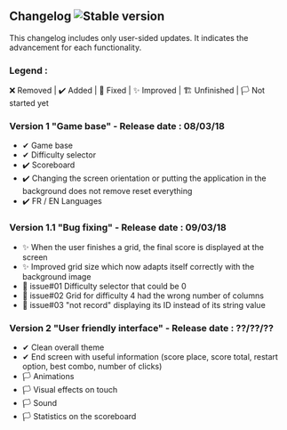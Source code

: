 ## Changelog ![Stable version](https://img.shields.io/badge/Last_stable_version-1.1-green.svg)
This changelog includes only user-sided updates. It indicates the advancement for each functionality.
### Legend :
❌ Removed | ✔️ Added | 💫 Fixed | ✨ Improved | 🏗️ Unfinished | 🏳️ Not started yet

### Version 1 "Game base" - Release date : 08/03/18
- ✔ Game base
- ✔ Difficulty selector
- ✔️ Scoreboard
- ✔️ Changing the screen orientation or putting the application in the background does not remove reset everything
- ✔️ FR / EN Languages

### Version 1.1 "Bug fixing" - Release date : 09/03/18
- ✨ When the user finishes a grid, the final score is displayed at the screen
- ✨ Improved grid size which now adapts itself correctly with the background image
- 💫 issue#01 Difficulty selector that could be 0
- 💫 issue#02 Grid for difficulty 4 had the wrong number of columns
- 💫 issue#03 "not record" displaying its ID instead of its string value

### Version 2 "User friendly interface" - Release date : ??/??/??
- ✔ Clean overall theme
- ✔ End screen with useful information (score place, score total, restart option, best combo, number of clicks)
- 🏳️ Animations
- 🏳️ Visual effects on touch
- 🏳 Sound
- 🏳 Statistics on the scoreboard